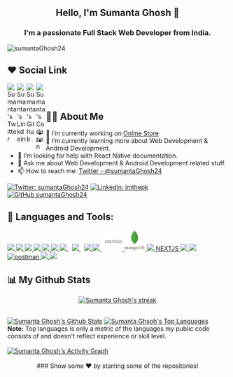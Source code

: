 <h2 align="center"> Hello, I'm Sumanta Ghosh 👋</h2>
<h3 align="center">I'm a passionate Full Stack Web Developer from India.</h3>

<p align="left"> <img src="https://komarev.com/ghpvc/?username=sumantaGhosh24&label=Views&color=blue&style=plastic" alt="sumantaGhosh24" /> </p>

## ❤ Social Link
<a href="https://twitter.com/sumantaGhosh24">
  <img align="left" alt="Sumanta's Twitter" width="22px" src="https://cdn.jsdelivr.net/npm/simple-icons@v3/icons/twitter.svg" />
</a>
<a href="https://www.linkedin.com/in/sumanta-ghosh-5286ba1a1">
  <img align="left" alt="Sumanta's Linkdein" width="22px" src="https://cdn.jsdelivr.net/npm/simple-icons@v3/icons/linkedin.svg" />
</a>
<a href="https://github.com/sumantaGhosh24">
  <img align="left" alt="Sumanta's Github" width="22px" src="https://cdn.jsdelivr.net/npm/simple-icons@v3/icons/github.svg" />
</a>
<a href="https://codepen.io/ghoshSumanta">
  <img align="left" alt="Sumanta's Codepen" width="22px" src="https://cdn.jsdelivr.net/npm/simple-icons@v3/icons/codepen.svg" />
</a>
<br/>
<br/>

## 🙋‍♂️ About Me
- 🔭 I’m currently working on [Online Store](https://github.com/sumantaGhosh24/online-store)
- 🌱 I’m currently learning more about Web Development & Android Development.
- 🤔 I’m looking for help with React Native documentation.
- 💬 Ask me about Web Development & Android Development related stuff.
- 📫 How to reach me: [Twitter - @sumantaGhosh24](https://twitter.com/sumantaGhosh24)

[![Twitter: sumantaGhosh24](https://img.shields.io/twitter/follow/sumantaGhosh24?style=social)](https://twitter.com/sumantaGhosh24)
[![Linkedin: imthepk](https://img.shields.io/badge/-sumantaGhosh24-blue?style=flat-square&logo=Linkedin&logoColor=white&link=https://www.linkedin.com/in/sumanta-ghosh-5286ba1a1/)](https://www.linkedin.com/in/sumanta-ghosh-5286ba1a1/)
[![GitHub sumantaGhosh24](https://img.shields.io/github/followers/sumantaGhosh24?label=follow&style=social)](https://github.com/sumantaGhosh24)
<!-- [![website](https://img.shields.io/badge/PortfolioWebsite-pawan.live-2648ff?style=flat-square&logo=google-chrome)](https://pawan.live/) -->

## 🚀 Languages and Tools:
<p align="left">
    <a href="https://www.w3.org/html/" target="_blank"> <img src="https://img.icons8.com/color/48/000000/html-5.png"/> </a> 
    <a href="https://www.w3schools.com/css/" target="_blank"> <img src="https://img.icons8.com/color/48/000000/css3.png"/> </a> 
    <a href="https://getbootstrap.com" target="_blank"> <img src="https://img.icons8.com/color/48/000000/bootstrap.png"/> </a>
    <a href="https://www.typescriptlang.org/" target="_blank"> <img src="https://img.icons8.com/color/48/000000/typescript.png"/> </a> 
    <a href="https://developer.mozilla.org/en-US/docs/Web/JavaScript" target="_blank"> <img src="https://img.icons8.com/color/48/000000/javascript.png"/> </a>
    <a href="https://reactjs.org/" target="_blank"> <img src="https://img.icons8.com/color/48/000000/react-native.png"/> </a>
    <a style="padding-right:8px;" href="https://www.mysql.com/" target="_blank"> <img src="https://img.icons8.com/fluent/50/000000/mysql-logo.png"/> </a>
    <a style="padding-right:8px;" href="https://www.php.net/" target="_blank"> <img src="https://img.icons8.com/ios/50/000000/php-logo.png"/> </a>    
    <a href="https://www.python.org" target="_blank"> <img src="https://img.icons8.com/color/48/000000/python.png"/> </a> 
    <a style="padding-right:8px;" href="https://nodejs.org" target="_blank"> <img src="https://img.icons8.com/color/48/000000/nodejs.png"/> </a> 
    <a href="https://expressjs.com" target="_blank"> <img src="https://raw.githubusercontent.com/devicons/devicon/master/icons/express/express-original-wordmark.svg" alt="express" width="40" height="40"/> </a>
    <a href="https://www.mongodb.com/" target="_blank"> <img src="https://raw.githubusercontent.com/devicons/devicon/master/icons/mongodb/mongodb-original-wordmark.svg" alt="mongodb" width="48" height="48"/> </a> 
    <a href="https://firebase.google.com/" target="_blank"> <img src="https://img.icons8.com/color/48/000000/firebase.png"/> </a> 
    <a href="https://nextjs.org/" target="_blank"> NEXTJS </a> 
    <a href="https://gatsbyjs.com/" target="_blank"> <img src="https://img.icons8.com/color/48/000000/gatsbyjs.png"/> </a>
    <a href="https://graphql.org/" target="_blank"> <img src="https://img.icons8.com/color/48/000000/graphql.png"/> </a>
    <a href="https://postman.com" target="_blank"> <img src="https://www.vectorlogo.zone/logos/getpostman/getpostman-icon.svg" alt="postman" width="45" height="45"/> </a>   
    <a href="https://git-scm.com/" target="_blank"> <img src="https://img.icons8.com/color/48/000000/git.png"/> </a> 
    <a href="https://redux.js.org" target="_blank"> <img src="https://img.icons8.com/color/48/000000/redux.png"/> </a>    
</p>

## 📊 My Github Stats
<p align="center">
    <a href="https://github.com/SubhamRaoniar28/github-readme-streak-stats">
        <img title="🔥 Get streak stats for your profile at git.io/streak-stats" alt="Sumanta Ghosh's streak" src="https://github-readme-streak-stats.herokuapp.com/?user=sumantaGhosh24&theme=black-ice&hide_border=true&stroke=0000&background=060A0CD0"/>
    </a>
</p>
<br/>
<a href="https://github.com/SubhamRaoniar28/github-readme-stats"><img alt="Sumanta Ghosh's Github Stats" src="https://github-readme-stats.vercel.app/api?username=sumantaGhosh24&show_icons=true&count_private=true&theme=react&hide_border=true&bg_color=0D1117" /></a>
<a href="https://github.com/SubhamRaoniar28/github-readme-stats"><img alt="Sumanta Ghsoh's Top Languages" src="https://github-readme-stats.vercel.app/api/top-langs/?username=sumantaGhosh24&langs_count=8&count_private=true&layout=compact&theme=react&hide_border=true&bg_color=0D1117" /></a>
<br/>
<b>Note:</b> Top languages is only a metric of the languages my public code consists of and doesn't reflect experience or skill level.
<br/>
<br/>
<a href="https://github.com/SubhamRaoniar28/github-readme-activity-graph"><img alt="Sumanta Ghosh's Activity Graph" src="https://activity-graph.herokuapp.com/graph?username=sumantaGhosh24&bg_color=0D1117&color=5BCDEC&line=5BCDEC&point=FFFFFF&hide_border=true" /></a>
<br/>
<br/>
<!-- <a href="https://github.com/sumantaGhosh24/restapi-practice">
  <img align="center" src="https://github-readme-stats.vercel.app/api/pin/?username=sumantaGhosh24&repo=restapi-practice&theme=light" />
</a> -->

<div align="center">
### Show some ❤️ by starring some of the repositories!
</div>
